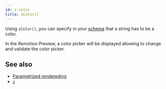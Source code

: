 ```yaml
---
id: z-color
title: zColor()
---
```


Using `zColor()`, you can specify in your [schema](/docs/parametrized-rendered) that a string has to be a color.

In the Remotion Preview, a color picker will be displayed allowing to change and validate the color picker.

## See also

- [Parametrized rendereding](/docs/parametrized-rendered)
- [`z`](/docs/z)
